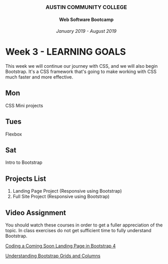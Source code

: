 <center>

### AUSTIN COMMUNITY COLLEGE 
#### Web Software Bootcamp 
###### January 2019 - August 2019

</center>

# Week 3 - LEARNING GOALS

This week we will continue our journey with CSS, and we will also begin Bootstrap. It's a CSS framework that's going to make working with CSS much faster and more effective.

## Mon

CSS Mini projects

## Tues

Flexbox

## Sat

Intro to Bootstrap

## Projects List

  1. Landing Page Project (Responsive using Bootstrap)
  2. Full Site Project (Responsive using Bootstrap)
  
## Video Assignment

  You should watch these courses in order to get a fuller appreciation of the topic.  In class exercises do not get sufficient time to fully understand Bootstrap.

   [Coding a Coming Soon Landing Page in Bootstrap 4](https://www.udemy.com/code-a-coming-soon-landing-page-in-bootstrap-4)

   [Understanding Bootstrap Grids and Columns](https://www.udemy.com/understanding-bootstrap-grids-and-columns)